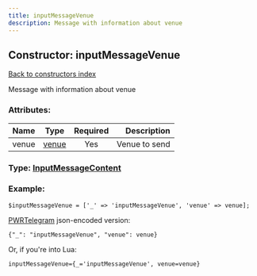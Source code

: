 ```yaml
---
title: inputMessageVenue
description: Message with information about venue
---
```

## Constructor: inputMessageVenue  
[Back to constructors index](index.md)



Message with information about venue

### Attributes:

| Name     |    Type       | Required | Description |
|----------|:-------------:|:--------:|------------:|
|venue|[venue](../types/venue.md) | Yes|Venue to send|



### Type: [InputMessageContent](../types/InputMessageContent.md)


### Example:

```
$inputMessageVenue = ['_' => 'inputMessageVenue', 'venue' => venue];
```  

[PWRTelegram](https://pwrtelegram.xyz) json-encoded version:

```
{"_": "inputMessageVenue", "venue": venue}
```


Or, if you're into Lua:  


```
inputMessageVenue={_='inputMessageVenue', venue=venue}

```


